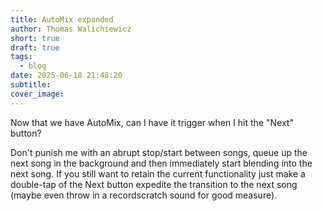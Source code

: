 ```yaml
---
title: AutoMix expanded
author: Thomas Walichiewicz
short: true
draft: true
tags:
  - blog
date: 2025-06-18 21:48:20
subtitle:
cover_image:
---
```


Now that we have AutoMix, can I have it trigger when I hit the "Next" button? 

Don't punish me with an abrupt stop/start between songs, queue up the next song in the background and then immediately start blending into the next song. If you still want to retain the current functionality just make a double-tap of the Next button expedite the transition to the next song (maybe even throw in a recordscratch sound for good measure).
